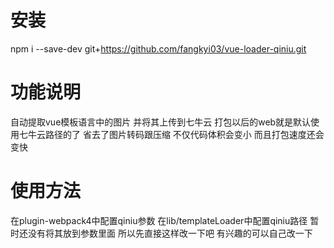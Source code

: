 # 安装
npm i --save-dev git+https://github.com/fangkyi03/vue-loader-qiniu.git

# 功能说明
自动提取vue模板语言中的图片 并将其上传到七牛云 打包以后的web就是默认使用七牛云路径的了 省去了图片转码跟压缩 不仅代码体积会变小 而且打包速度还会变快

# 使用方法
在plugin-webpack4中配置qiniu参数
在lib/templateLoader中配置qiniu路径
暂时还没有将其放到参数里面 所以先直接这样改一下吧 有兴趣的可以自己改一下
